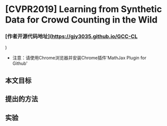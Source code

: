 # [CVPR2019] Learning from Synthetic Data for Crowd Counting in the Wild
### [作者开源代码地址](https://gjy3035.github.io/GCC-CL
)
+ 注意：请使用Chrome浏览器并安装Chrome插件'MathJax Plugin for Github'
## 本文目标
## 提出的方法
## 实验
